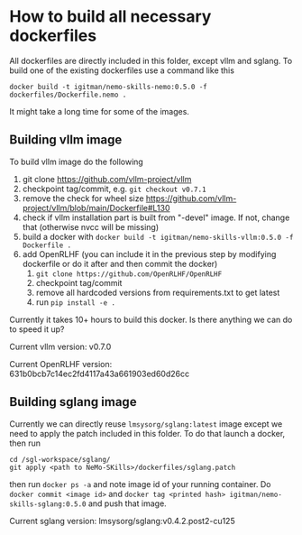 # How to build all necessary dockerfiles

All dockerfiles are directly included in this folder, except vllm and sglang.
To build one of the existing dockerfiles use a command like this

```
docker build -t igitman/nemo-skills-nemo:0.5.0 -f dockerfiles/Dockerfile.nemo .
```
It might take a long time for some of the images.

## Building vllm image

To build vllm image do the following

1. git clone https://github.com/vllm-project/vllm
2. checkpoint tag/commit, e.g. `git checkout v0.7.1`
3. remove the check for wheel size https://github.com/vllm-project/vllm/blob/main/Dockerfile#L130
4. check if vllm installation part is built from "-devel" image. If not, change that (otherwise nvcc will be missing)
5. build a docker with `docker build -t igitman/nemo-skills-vllm:0.5.0 -f Dockerfile .`
6. add OpenRLHF (you can include it in the previous step by modifying dockerfile or do it after and then commit the docker)
   1. `git clone https://github.com/OpenRLHF/OpenRLHF`
   2. checkpoint tag/commit
   3. remove all hardcoded versions from requirements.txt to get latest
   4. run `pip install -e .`

Currently it takes 10+ hours to build this docker. Is there anything we can do to speed it up?

Current vllm version: v0.7.0

Current OpenRLHF version: 631b0bcb7c14ec2fd4117a43a661903ed60d26cc

## Building sglang image

Currently we can directly reuse `lmsysorg/sglang:latest` image except we need to apply the patch included in this folder.
To do that launch a docker, then run

```
cd /sgl-workspace/sglang/
git apply <path to NeMo-SKills>/dockerfiles/sglang.patch
```

then run `docker ps -a` and note image id of your running container. Do `docker commit <image id>`
and `docker tag <printed hash> igitman/nemo-skills-sglang:0.5.0` and push that image.

Current sglang version: lmsysorg/sglang:v0.4.2.post2-cu125